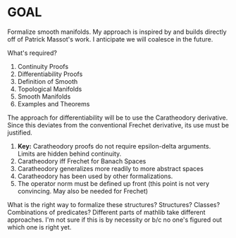 # GOAL
Formalize smooth manifolds. My approach is inspired by and builds directly off of Patrick Massot's work. I anticipate we will coalesce in the future.

What's required?

1. Continuity Proofs
2. Differentiability Proofs
3. Definition of Smooth
4. Topological Manifolds
5. Smooth Manifolds
6. Examples and Theorems

The approach for differentiability will be to use the Caratheodory derivative. Since this deviates from the conventional Frechet derivative, its use must be justified.

1. **Key:** Caratheodory proofs do not require epsilon-delta arguments. Limits are hidden behind continuity.
2. Caratheodory iff Frechet for Banach Spaces
3. Caratheodory generalizes more readily to more abstract spaces
4. Caratheodory has been used by other formalizations.
5. The operator norm must be defined up front (this point is not very convincing. May also be needed for Frechet)

What is the right way to formalize these structures?
Structures? Classes? Combinations of predicates?
Different parts of mathlib take different approaches. I'm not sure if this is by necessity or b/c no one's figured out which one is right yet.
